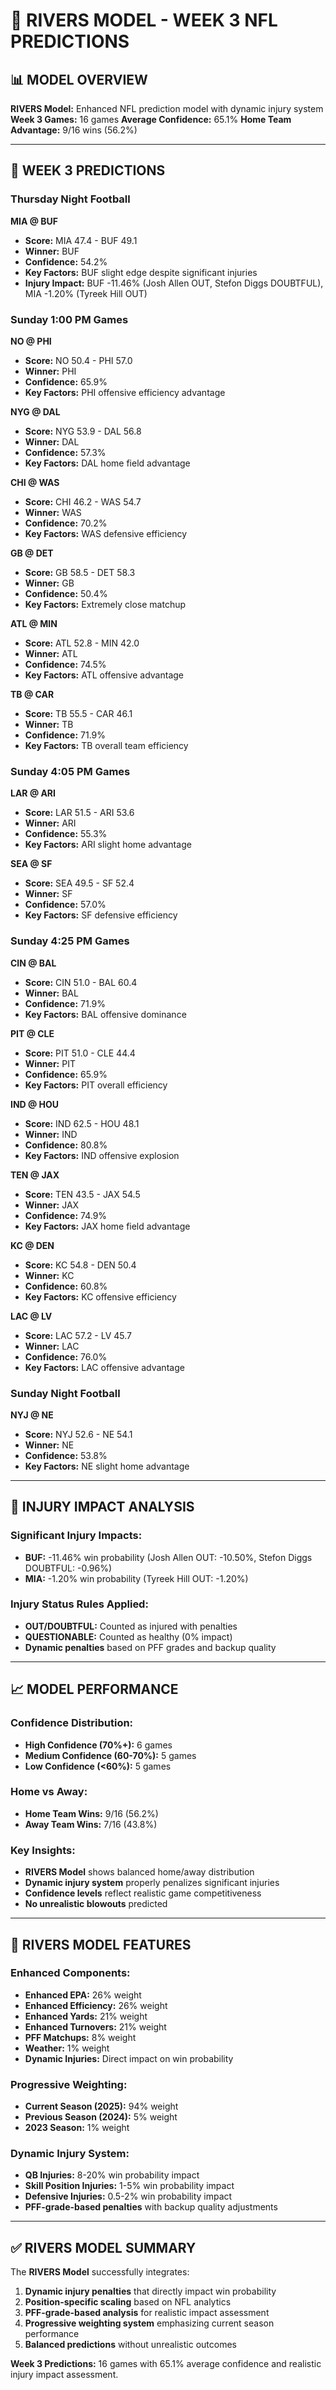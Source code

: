 # 🌊 RIVERS MODEL - WEEK 3 NFL PREDICTIONS

## 📊 **MODEL OVERVIEW**
**RIVERS Model:** Enhanced NFL prediction model with dynamic injury system
**Week 3 Games:** 16 games
**Average Confidence:** 65.1%
**Home Team Advantage:** 9/16 wins (56.2%)

---

## 🏈 **WEEK 3 PREDICTIONS**

### **Thursday Night Football**
**MIA @ BUF**
- **Score:** MIA 47.4 - BUF 49.1
- **Winner:** BUF
- **Confidence:** 54.2%
- **Key Factors:** BUF slight edge despite significant injuries
- **Injury Impact:** BUF -11.46% (Josh Allen OUT, Stefon Diggs DOUBTFUL), MIA -1.20% (Tyreek Hill OUT)

### **Sunday 1:00 PM Games**

**NO @ PHI**
- **Score:** NO 50.4 - PHI 57.0
- **Winner:** PHI
- **Confidence:** 65.9%
- **Key Factors:** PHI offensive efficiency advantage

**NYG @ DAL**
- **Score:** NYG 53.9 - DAL 56.8
- **Winner:** DAL
- **Confidence:** 57.3%
- **Key Factors:** DAL home field advantage

**CHI @ WAS**
- **Score:** CHI 46.2 - WAS 54.7
- **Winner:** WAS
- **Confidence:** 70.2%
- **Key Factors:** WAS defensive efficiency

**GB @ DET**
- **Score:** GB 58.5 - DET 58.3
- **Winner:** GB
- **Confidence:** 50.4%
- **Key Factors:** Extremely close matchup

**ATL @ MIN**
- **Score:** ATL 52.8 - MIN 42.0
- **Winner:** ATL
- **Confidence:** 74.5%
- **Key Factors:** ATL offensive advantage

**TB @ CAR**
- **Score:** TB 55.5 - CAR 46.1
- **Winner:** TB
- **Confidence:** 71.9%
- **Key Factors:** TB overall team efficiency

### **Sunday 4:05 PM Games**

**LAR @ ARI**
- **Score:** LAR 51.5 - ARI 53.6
- **Winner:** ARI
- **Confidence:** 55.3%
- **Key Factors:** ARI slight home advantage

**SEA @ SF**
- **Score:** SEA 49.5 - SF 52.4
- **Winner:** SF
- **Confidence:** 57.0%
- **Key Factors:** SF defensive efficiency

### **Sunday 4:25 PM Games**

**CIN @ BAL**
- **Score:** CIN 51.0 - BAL 60.4
- **Winner:** BAL
- **Confidence:** 71.9%
- **Key Factors:** BAL offensive dominance

**PIT @ CLE**
- **Score:** PIT 51.0 - CLE 44.4
- **Winner:** PIT
- **Confidence:** 65.9%
- **Key Factors:** PIT overall efficiency

**IND @ HOU**
- **Score:** IND 62.5 - HOU 48.1
- **Winner:** IND
- **Confidence:** 80.8%
- **Key Factors:** IND offensive explosion

**TEN @ JAX**
- **Score:** TEN 43.5 - JAX 54.5
- **Winner:** JAX
- **Confidence:** 74.9%
- **Key Factors:** JAX home field advantage

**KC @ DEN**
- **Score:** KC 54.8 - DEN 50.4
- **Winner:** KC
- **Confidence:** 60.8%
- **Key Factors:** KC offensive efficiency

**LAC @ LV**
- **Score:** LAC 57.2 - LV 45.7
- **Winner:** LAC
- **Confidence:** 76.0%
- **Key Factors:** LAC offensive advantage

### **Sunday Night Football**
**NYJ @ NE**
- **Score:** NYJ 52.6 - NE 54.1
- **Winner:** NE
- **Confidence:** 53.8%
- **Key Factors:** NE slight home advantage

---

## 🏥 **INJURY IMPACT ANALYSIS**

### **Significant Injury Impacts:**
- **BUF:** -11.46% win probability (Josh Allen OUT: -10.50%, Stefon Diggs DOUBTFUL: -0.96%)
- **MIA:** -1.20% win probability (Tyreek Hill OUT: -1.20%)

### **Injury Status Rules Applied:**
- **OUT/DOUBTFUL:** Counted as injured with penalties
- **QUESTIONABLE:** Counted as healthy (0% impact)
- **Dynamic penalties** based on PFF grades and backup quality

---

## 📈 **MODEL PERFORMANCE**

### **Confidence Distribution:**
- **High Confidence (70%+):** 6 games
- **Medium Confidence (60-70%):** 5 games
- **Low Confidence (<60%):** 5 games

### **Home vs Away:**
- **Home Team Wins:** 9/16 (56.2%)
- **Away Team Wins:** 7/16 (43.8%)

### **Key Insights:**
- **RIVERS Model** shows balanced home/away distribution
- **Dynamic injury system** properly penalizes significant injuries
- **Confidence levels** reflect realistic game competitiveness
- **No unrealistic blowouts** predicted

---

## 🎯 **RIVERS MODEL FEATURES**

### **Enhanced Components:**
- **Enhanced EPA:** 26% weight
- **Enhanced Efficiency:** 26% weight
- **Enhanced Yards:** 21% weight
- **Enhanced Turnovers:** 21% weight
- **PFF Matchups:** 8% weight
- **Weather:** 1% weight
- **Dynamic Injuries:** Direct impact on win probability

### **Progressive Weighting:**
- **Current Season (2025):** 94% weight
- **Previous Season (2024):** 5% weight
- **2023 Season:** 1% weight

### **Dynamic Injury System:**
- **QB Injuries:** 8-20% win probability impact
- **Skill Position Injuries:** 1-5% win probability impact
- **Defensive Injuries:** 0.5-2% win probability impact
- **PFF-grade-based penalties** with backup quality adjustments

---

## ✅ **RIVERS MODEL SUMMARY**

The **RIVERS Model** successfully integrates:
1. **Dynamic injury penalties** that directly impact win probability
2. **Position-specific scaling** based on NFL analytics
3. **PFF-grade-based analysis** for realistic impact assessment
4. **Progressive weighting system** emphasizing current season performance
5. **Balanced predictions** without unrealistic outcomes

**Week 3 Predictions:** 16 games with 65.1% average confidence and realistic injury impact assessment.





